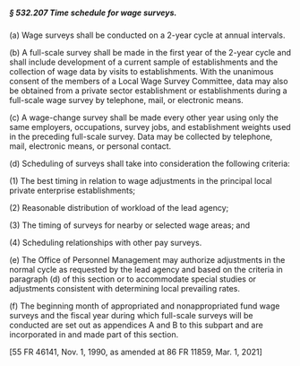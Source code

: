 ##### § 532.207 Time schedule for wage surveys. #####

(a) Wage surveys shall be conducted on a 2-year cycle at annual intervals.

(b) A full-scale survey shall be made in the first year of the 2-year cycle and shall include development of a current sample of establishments and the collection of wage data by visits to establishments. With the unanimous consent of the members of a Local Wage Survey Committee, data may also be obtained from a private sector establishment or establishments during a full-scale wage survey by telephone, mail, or electronic means.

(c) A wage-change survey shall be made every other year using only the same employers, occupations, survey jobs, and establishment weights used in the preceding full-scale survey. Data may be collected by telephone, mail, electronic means, or personal contact.

(d) Scheduling of surveys shall take into consideration the following criteria:

(1) The best timing in relation to wage adjustments in the principal local private enterprise establishments;

(2) Reasonable distribution of workload of the lead agency;

(3) The timing of surveys for nearby or selected wage areas; and

(4) Scheduling relationships with other pay surveys.

(e) The Office of Personnel Management may authorize adjustments in the normal cycle as requested by the lead agency and based on the criteria in paragraph (d) of this section or to accommodate special studies or adjustments consistent with determining local prevailing rates.

(f) The beginning month of appropriated and nonappropriated fund wage surveys and the fiscal year during which full-scale surveys will be conducted are set out as appendices A and B to this subpart and are incorporated in and made part of this section.

[55 FR 46141, Nov. 1, 1990, as amended at 86 FR 11859, Mar. 1, 2021]